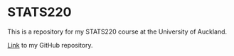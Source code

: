 # STATS220


This is a repository for my STATS220 course at the University of Auckland.

[Link](https://github.com/T-Hong-K/stats220) to my GitHub repository.
